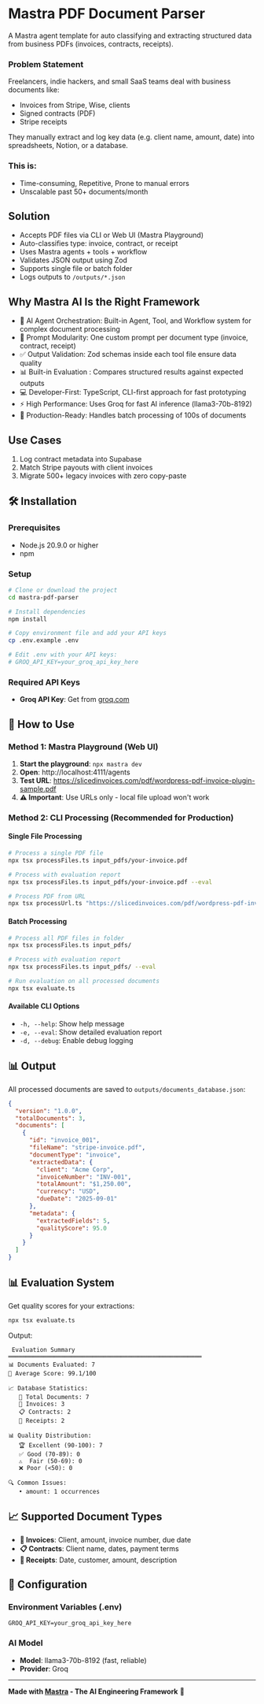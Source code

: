 # Mastra PDF Document Parser

A Mastra agent template for auto classifying and extracting structured data from business PDFs (invoices, contracts, receipts).

### Problem Statement

Freelancers, indie hackers, and small SaaS teams deal with business documents like:
- Invoices from Stripe, Wise, clients
- Signed contracts (PDF)
- Stripe receipts

They manually extract and log key data (e.g. client name, amount, date) into spreadsheets, Notion, or a database.

### This is:
- Time-consuming, Repetitive, Prone to manual errors
- Unscalable past 50+ documents/month

## Solution

- Accepts PDF files via CLI or Web UI (Mastra Playground)
- Auto-classifies type: invoice, contract, or receipt
- Uses Mastra agents + tools + workflow
- Validates JSON output using Zod
- Supports single file or batch folder
- Logs outputs to `/outputs/*.json`

## Why Mastra AI Is the Right Framework

- 🤖 AI Agent Orchestration: Built-in Agent, Tool, and Workflow system for complex document processing
- 🧩 Prompt Modularity: One custom prompt per document type (invoice, contract, receipt)
- ✅ Output Validation: Zod schemas inside each tool file ensure data quality
- 📊 Built-in Evaluation : Compares structured results against expected outputs
- 💻 Developer-First: TypeScript, CLI-first approach for fast prototyping
- ⚡ High Performance: Uses Groq for fast AI inference (llama3-70b-8192)
- 🔧 Production-Ready: Handles batch processing of 100s of documents

## Use Cases

1. Log contract metadata into Supabase
2. Match Stripe payouts with client invoices  
3. Migrate 500+ legacy invoices with zero copy-paste

## 🛠️ Installation

### Prerequisites
- Node.js 20.9.0 or higher
- npm

### Setup
```bash
# Clone or download the project
cd mastra-pdf-parser

# Install dependencies
npm install

# Copy environment file and add your API keys
cp .env.example .env

# Edit .env with your API keys:
# GROQ_API_KEY=your_groq_api_key_here
```

### Required API Keys
- **Groq API Key**: Get from [groq.com](https://groq.com)

## 🚀 How to Use

### Method 1: Mastra Playground (Web UI)
1. **Start the playground**: `npx mastra dev`
2. **Open**: http://localhost:4111/agents
3. **Test URL**: https://slicedinvoices.com/pdf/wordpress-pdf-invoice-plugin-sample.pdf
4. **⚠️ Important**: Use URLs only - local file upload won't work

### Method 2: CLI Processing (Recommended for Production)

#### Single File Processing
```bash
# Process a single PDF file
npx tsx processFiles.ts input_pdfs/your-invoice.pdf

# Process with evaluation report
npx tsx processFiles.ts input_pdfs/your-invoice.pdf --eval

# Process PDF from URL
npx tsx processUrl.ts "https://slicedinvoices.com/pdf/wordpress-pdf-invoice-plugin-sample.pdf"
```

#### Batch Processing
```bash
# Process all PDF files in folder
npx tsx processFiles.ts input_pdfs/

# Process with evaluation report
npx tsx processFiles.ts input_pdfs/ --eval

# Run evaluation on all processed documents
npx tsx evaluate.ts
```

#### Available CLI Options
- `-h, --help`: Show help message
- `-e, --eval`: Show detailed evaluation report  
- `-d, --debug`: Enable debug logging

## 📊 Output

All processed documents are saved to `outputs/documents_database.json`:

```json
{
  "version": "1.0.0",
  "totalDocuments": 3,
  "documents": [
    {
      "id": "invoice_001",
      "fileName": "stripe-invoice.pdf",
      "documentType": "invoice",
      "extractedData": {
        "client": "Acme Corp",
        "invoiceNumber": "INV-001",
        "totalAmount": "$1,250.00",
        "currency": "USD",
        "dueDate": "2025-09-01"
      },
      "metadata": {
        "extractedFields": 5,
        "qualityScore": 95.0
      }
    }
  ]
}
```

## 📊 Evaluation System

Get quality scores for your extractions:

```bash
npx tsx evaluate.ts
```

Output:
```
 Evaluation Summary
═══════════════════════════════════════════════════════
📊 Documents Evaluated: 7
🎯 Average Score: 99.1/100

📈 Database Statistics:
   📄 Total Documents: 7
   📑 Invoices: 3
   📋 Contracts: 2
   🧾 Receipts: 2

📊 Quality Distribution:
   🏆 Excellent (90-100): 7
   ✅ Good (70-89): 0
   ⚠️  Fair (50-69): 0
   ❌ Poor (<50): 0

🔍 Common Issues:
   • amount: 1 occurrences
```

## 📈 Supported Document Types

- **📑 Invoices**: Client, amount, invoice number, due date
- **📋 Contracts**: Client name, dates, payment terms
- **🧾 Receipts**: Date, customer, amount, description

## 🔧 Configuration

### Environment Variables (.env)
```env
GROQ_API_KEY=your_groq_api_key_here
```

### AI Model
- **Model**: llama3-70b-8192 (fast, reliable)
- **Provider**: Groq

---

**Made with [Mastra](https://mastra.ai) - The AI Engineering Framework** 🚀
